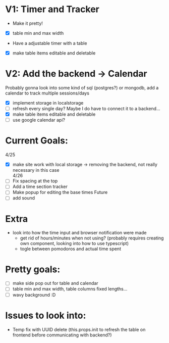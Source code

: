 # V1: Timer and Tracker #
* Make it pretty! 
- [x] table min and max width
* Have a adjustable timer with a table
- [x] make table items editable and deletable

# V2: Add the backend -> Calendar #
Probably gonna look into some kind of sql (postgres?) or mongodb, add a calendar to track multiple sessions/days  
- [x] implement storage in localstorage
- [ ] refresh every single day? Maybe I do have to connect it to a backend...
- [x] make table items editable and deletable
- [ ] use google calendar api?

# Current Goals: #
4/25
- [x] make site work with local storage -> removing the backend, not really necessary in this case  
4/26  
- [ ] Fix spacing at the top
- [ ] Add a time section tracker
- [ ] Make popup for editing the base times
Future
- [ ] add sound

# Extra #
* look into how the time input and browser notification were made
    * get rid of hours/minutes when not using? (probably requires creating own component, looking into how to use typescript)
    * togle between pomodoros and actual time spent

# Pretty goals: #
- [ ] make side pop out for table and calendar
- [ ] table min and max width, table columns fixed lengths...  
- [ ] wavy background :D

# Issues to look into: # 
* Temp fix with UUID delete (this.props.init to refresh the table on frontend before communicating with backend?)
